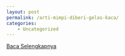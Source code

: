 ```yaml
---
layout: post
permalink: /arti-mimpi-diberi-gelas-kaca/
categories:
    - Uncategorized
---
```


[Baca Selengkapnya](/02)